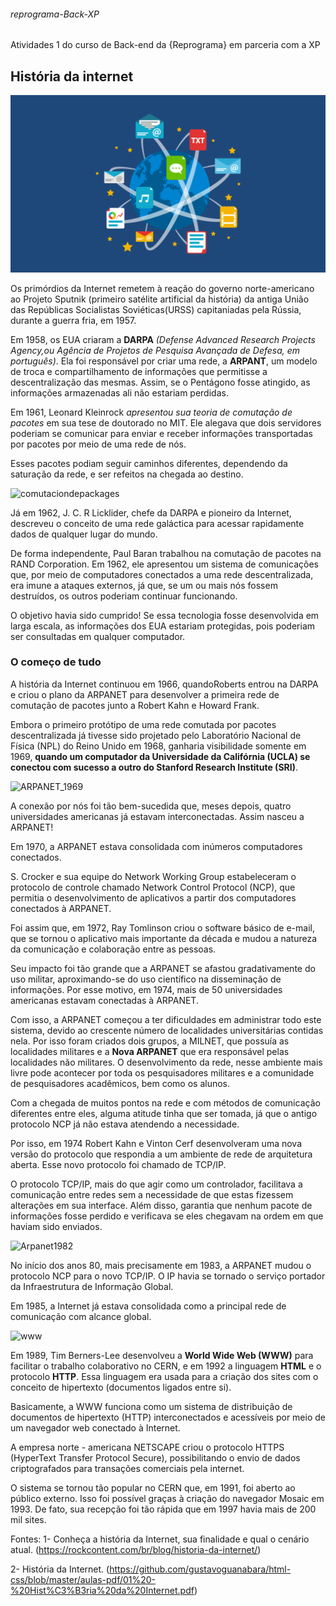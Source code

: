 ###### reprograma-Back-XP
Atividades 1 do curso de Back-end da {Reprograma} em parceria com a XP

## História da internet

![historiadaInternet](img/dia-da-internet.png)

Os primórdios da Internet remetem à reação do governo norte-americano ao Projeto Sputnik (primeiro satélite artificial da história) da antiga União das Repúblicas Socialistas Soviéticas(URSS) capitaniadas pela Rússia, durante a guerra fria, em 1957.

Em 1958, os EUA criaram a **DARPA** *(Defense Advanced Research Projects Agency,ou Agência de Projetos de Pesquisa Avançada de Defesa, em português)*. Ela foi responsável por criar uma rede, a **ARPANT**, um modelo de troca e compartilhamento de informações que permitisse a descentralização das mesmas. Assim, se o Pentágono fosse atingido, as informações armazenadas ali não estariam perdidas.

Em 1961, Leonard Kleinrock *apresentou sua teoria de comutação de pacotes* em sua tese de doutorado no MIT. Ele alegava que dois servidores poderiam se comunicar para enviar e receber informações transportadas por pacotes por meio de uma rede de nós.

Esses pacotes podiam seguir caminhos diferentes, dependendo da saturação da rede, e ser refeitos na chegada ao destino.

![comutaciondepackages](http://wiki.foz.ifpr.edu.br/wiki/images/9/9b/ComutacaoCircuitos.jpg)

Já em 1962, J. C. R Licklider, chefe da DARPA e pioneiro da Internet, descreveu o conceito de uma rede galáctica para acessar rapidamente dados de qualquer lugar do mundo.

De forma independente, Paul Baran trabalhou na comutação de pacotes na RAND Corporation. Em 1962, ele apresentou um sistema de comunicações que, por meio de computadores conectados a uma rede descentralizada, era imune a ataques externos, já que, se um ou mais nós fossem destruídos, os outros poderiam continuar funcionando.

O objetivo havia sido cumprido! Se essa tecnologia fosse desenvolvida em larga escala, as informações dos EUA estariam protegidas, pois poderiam ser consultadas em qualquer computador.

### O começo de tudo

A história da Internet continuou em 1966, quandoRoberts entrou na DARPA e criou o plano da ARPANET para desenvolver a primeira rede de comutação de pacotes junto a Robert Kahn e Howard Frank.

Embora o primeiro protótipo de uma rede comutada por pacotes descentralizada já tivesse sido projetado pelo Laboratório Nacional de Física (NPL) do Reino Unido em 1968, ganharia visibilidade somente em 1969, **quando um computador da Universidade da Califórnia (UCLA) se conectou com sucesso a outro do Stanford Research Institute (SRI)**.

![ARPANET_1969](https://images.theconversation.com/files/144178/original/image-20161102-27228-vph505.jpg?ixlib=rb-1.1.0&q=45&auto=format&w=926&fit=clip)

A conexão por nós foi tão bem-sucedida que, meses depois, quatro universidades americanas já estavam interconectadas. Assim nasceu a ARPANET!

Em 1970, a ARPANET estava consolidada com inúmeros computadores conectados.

S. Crocker e sua equipe do Network Working Group estabeleceram o protocolo de controle chamado Network Control Protocol (NCP), que permitia o desenvolvimento de aplicativos a partir dos computadores conectados à ARPANET.

Foi assim que, em 1972, Ray Tomlinson criou o software básico de e-mail, que se tornou o aplicativo mais importante da década e mudou a natureza da comunicação e colaboração entre as pessoas.

Seu impacto foi tão grande que a ARPANET se afastou gradativamente do uso militar, aproximando-se do uso científico na disseminação de informações. Por esse motivo, em 1974, mais de 50 universidades americanas estavam conectadas à ARPANET.

Com isso, a ARPANET começou a ter dificuldades em administrar todo este sistema, devido ao crescente número de localidades universitárias contidas nela. Por isso foram criados dois grupos, a MILNET, que possuía as localidades militares e a **Nova ARPANET** que era responsável pelas localidades não militares. O desenvolvimento da rede, nesse ambiente mais livre pode acontecer por toda os pesquisadores militares e a comunidade de pesquisadores acadêmicos, bem como os alunos.

Com a chegada de muitos pontos na rede e com métodos de comunicação diferentes entre eles, alguma atitude tinha que ser tomada, já que o antigo protocolo NCP já não estava atendendo a necessidade. 

Por isso, em 1974 Robert Kahn e Vinton Cerf desenvolveram uma nova versão do protocolo que respondia a um ambiente de rede de arquitetura aberta. Esse novo protocolo foi chamado de TCP/IP.

O protocolo TCP/IP, mais do que agir como um controlador, facilitava a comunicação entre redes sem a necessidade de que estas fizessem alterações em sua interface. Além disso, garantia que nenhum pacote de informações fosse perdido e verificava se eles chegavam na ordem em que haviam sido enviados.

![Arpanet1982](https://hardtec.com.br/wp-content/uploads/2019/12/1afc66d7078e-article-arpanet-infographic-map-768x466.png)

No início dos anos 80, mais precisamente em 1983, a ARPANET mudou o protocolo NCP para o novo TCP/IP. O IP havia se tornado o serviço portador da Infraestrutura de Informação Global.

Em 1985, a Internet já estava consolidada como a principal rede de comunicação com alcance global.

![www](https://cdn.pixabay.com/photo/2013/04/29/09/21/surf-107865_960_720.jpg)


Em 1989, Tim Berners-Lee desenvolveu a **World Wide Web (WWW)** para facilitar o trabalho colaborativo no CERN, e em 1992 a linguagem **HTML** e o protocolo **HTTP**. Essa linguagem era usada para a criação dos sites com o conceito de hipertexto (documentos ligados entre si).

Basicamente, a WWW funciona como um sistema de distribuição de documentos de hipertexto (HTTP) interconectados e acessíveis por meio de um navegador web conectado à Internet.

A empresa norte - americana NETSCAPE criou o protocolo HTTPS (HyperText Transfer Protocol Secure), possibilitando o envio de dados criptografados para transações comerciais pela internet.

O sistema se tornou tão popular no CERN que, em 1991, foi aberto ao público externo. Isso foi possível graças à criação do navegador Mosaic em 1993. De fato, sua recepção foi tão rápida que em 1997 havia mais de 200 mil sites.


Fontes: 
1- Conheça a história da Internet, sua finalidade e qual o cenário atual. (https://rockcontent.com/br/blog/historia-da-internet/)

2- História da Internet. (https://github.com/gustavoguanabara/html-css/blob/master/aulas-pdf/01%20-%20Hist%C3%B3ria%20da%20Internet.pdf)


